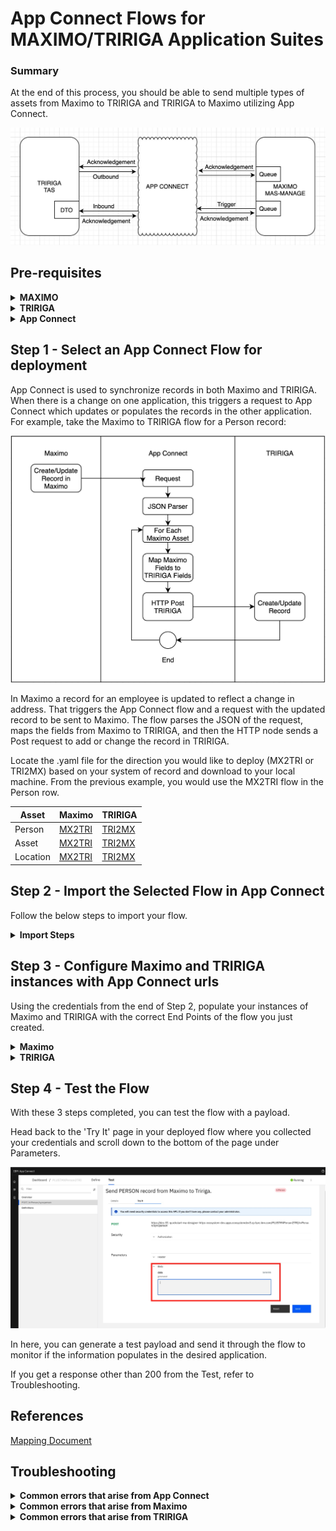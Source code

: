 # App Connect Flows for MAXIMO/TRIRIGA Application Suites

### Summary

At the end of this process, you should be able to send multiple types of assets from Maximo to TRIRIGA and TRIRIGA to Maximo utilizing App Connect.

<img src="/Pics/TRI-MX-Architecture.jpeg">

## Pre-requisites

 <details><summary><b>MAXIMO</b></summary>

You should have credentials and access to an instance of Maximo.

Within Maximo, you will need to configure your instance to be ready to receive records from TRIRIGA. If these pre-requisites are not completed, the action will not be recorded.

### 1. Create an Organization named TRIRIGA
 
  - Navigate to the 'Organizations' page and click the blue + button on the top row.
  - Fill in the Organization name with TRIRIGA and the description as "TRIRIGA Organization".
  - Fill in the remaining required fields as such
    1. Base Currency 1: USD
    2. Item Set: SET1
    3. Company Set: COMPSET1
    4. Default Item Status: PENDING
    5. Default Stock Category: STK
  - Click Save Organization on the left side of the screen under Common Actions. We will come back later to set to Active once we have a clearing account.

### 2. Create a site TRIMAIN and set it to active
 
  - On the Organization page, click on the 'Sites' tab at the top of the page.
  - Click New Row under 'Sites' and enter TRIMAIN for Site and "MAIN Site" for Description. Set the site to Active.
  - Click Save Organization.

### 3. Create a Testing clearing account in Chart of Accounts
  
  - Navigate to Financial -> Chart of Accounts and click on the previously created TRIRIGA org in the Organizations table. Currently, there should be no GL Accounts for TRIRIGA present
  - Click 'GL Component Maintenance' on the left side under More Actions and add a New Row with the following values:
    1. GL Component Value: 1001
    2. Description: Testing
    3. Active?: Yes
  - Click OK and you should be able to add a GL Account. Click New Row under GL Accounts for TRIRIGA and click the magnifying glass to search for the GL Component you just created. Select it and it should populate in the GL Account & Description fields. The Active Date field should auto populate to the current date.
 - Now that this account is present, head back to Organizations and update the TRIRIGA organization to show the Clearing Account you just created, tick the Active box, and click Save Organization.

### 4. Create the PLUSTTRIRIGA External System

  - Navigate to Integration -> External Systems and click on the blue plus button at the top of the page.
  - Under the System name fill in PLUSTTRIRIGA and in the Description fill in "To integrate Maximo with TRIRIGA"
  - Enable the System and then fill in the Queues on the right hand side as follows:
    1. Outbound Sequential Queue: jms/maximo/int/queues/sqout
    2. Inbound Sequential Queue: jms/maximo/int/queues/sqin
    3. Inbound Continuous Queue: jms/maximo/int/queues/cqin
  - Save the External System

### 5. Create the Publish Channels for each integration

  - Navigate to Integration -> Publish Channels and click on the blue plus button at the top of the page. Do this for each integration.
  - For Asset
    1. Under the System name fill in PLUSTMXASSETInterface and in the Description fill in "ASSETS"
    2. Select 'MXASSET' under Object Structure which will populate the Object Structure Sub-Records table
    3. Click on 'Enable Event Listener' on the left side under More Actions
    4. Make sure Publish JSON and Retain MBO's are checked, the Operation should default to Publish and the Adapter should default to MAXIMO.
    5. Click 'Save Publish Channel' on the left under Common Actions
  - For Location
    1. Under the System name fill in PLUSTMXOPERLOCInterface and in the Description fill in "OPERATION LOCATION"
    2. Select 'MXOPERLOC' under Object Structure which will populate the Object Structure Sub-Records table
    3. Click on 'Enable Event Listener' on the left side under More Actions
    4. Make sure Publish JSON and Retain MBO's are checked, the Operation should default to Publish and the Adapter should default to MAXIMO.
    5. Click 'Save Publish Channel' on the left under Common Actions
  - For Person
    1. Under the System name fill in PLUSTMXPERSONInterface and in the Description fill in "PERSON"
    2. Select 'MXPERSON' under Object Structure which will populate the Object Structure Sub-Records table
    3. Click on 'Enable Event Listener' on the left side under More Actions
    4. Make sure Publish JSON and Retain MBO's are checked, the Operation should default to Publish and the Adapter should default to MAXIMO.
    5. Click 'Save Publish Channel' on the left under Common Actions

### 6. Create the Enterprise Services for each integration
 
  - Navigate to Integration -> Enterprise Services and click on the blue plus button at the top of the page
  - For Asset
    1. Under the System name fill in PLUSTMXASSETInterface and in the Description fill in "ASSETS"
    2. Select 'MXASSET' under Object Structure which will populate the Object Structure Sub-Records table
    3. Click on 'Enable Event Listener' on the left side under More Actions
    4. Make sure Publish JSON and Retain MBO's are checked, the Operation should default to Publish and the Adapter should default to MAXIMO.
    5. Click 'Save Publish Channel' on the left under Common Actions
  - For Location
    1. Under the System name fill in PLUSTMXOPERLOCInterface and in the Description fill in "OPERATION LOCATION"
    2. Select 'MXOPERLOC' under Object Structure which will populate the Object Structure Sub-Records table
    3. Click on 'Enable Event Listener' on the left side under More Actions
    4. Make sure Publish JSON and Retain MBO's are checked, the Operation should default to Publish and the Adapter should default to MAXIMO.
    5. Click 'Save Publish Channel' on the left under Common Actions
  - For Person
    1. Under the System name fill in PLUSTMXPERSONInterface and in the Description fill in "PERSON"
    2. Select 'MXPERSON' under Object Structure which will populate the Object Structure Sub-Records table
    3. Click on 'Enable Event Listener' on the left side under More Actions
    4. Make sure Publish JSON and Retain MBO's are checked, the Operation should default to Publish and the Adapter should default to MAXIMO.
    5. Click 'Save Publish Channel' on the left under Common Actions

### 7. Create the End Points for each integration 
 
  - Navigate to Integration -> End Points and click on the blue plus bitton at the top of the page
  - For Asset
    1. Under End Point fill in PLUSTASSET and in the Description fill in "AppConnect ASSET outbound to TRIRIGA"
    2. Select 'HTTP' for Handler
    3. Click on 'Save End Point' on the left side under More Actions which will populate the Properties for the End Point
    4. Until the flows have a destination url, we can only fill in certain fields:
       - HEADERS: "Content-Type: application/json"
       - HTTPMETHOD: POST
    5. Save the End Point
 
  - For Location
    1. Under End Point fill in PLUSTLOCATION and in the Description fill in "AppConnect LOCATION outbound to TRIRIGA"
    2. Select 'HTTP' for Handler
    3. Click on 'Save End Point' on the left side under More Actions which will populate the Properties for the End Point
    4. Until the flows have a destination url, we can only fill in certain fields:
       - HEADERS: "Content-Type: application/json"
       - HTTPMETHOD: POST
    5. Save the End Point
  - For Person
    1. Under End Point fill in PLUSTPERSON and in the Description fill in "AppConnect PERSON outbound to TRIRIGA"
    2. Select 'HTTP' for Handler
    3. Click on 'Save End Point' on the left side under More Actions which will populate the Properties for the End Point
    4. Until the flows have a destination url, we can only fill in certain fields:
       - HEADERS: "Content-Type: application/json"
       - HTTPMETHOD: POST
    5. Save the End Point


### 8. Link the Publish Channels & Enterprise Services to the PLUSTTRIRIGA External System
 
  - On the External Systems page, switch over to the Publish Channels tab. One at a time, click New Row and select the Publish Channel for the integrations you just created. When you have finished, your linked Publish Channels should look like the table below:
 
  Channel | Description | Adaptor | End Point | User Defined | Enabled
  ---|---|---|---|---|---
  PLUSTMXASSETInterface| ASSETS | MAXIMO | PLUSTASSET | Yes | Yes
  PLUSTMXOPERLOCInterface | OPERATION LOCATION | MAXIMO | PLUSTLOCATION | Yes | Yes
  PLUSTMXPERSONInterface | PERSON | MAXIMO | PLUSTPERSON | Yes | Yes
 
  - Save the External System
  - Switch over to the Enterprise Services tab. One at a time, click New Row and select the Enterprise Service for the integrations you just created. When you have finished, your linked Enterprise Services should look like the table below:
 
  Service | Description | Adaptor | Operation | User Defined | Enabled | Use Continuous Queue?
  ---|---|---|---|---|---|---
  PLUSTMXASSETInterface| ASSETS | MAXIMO | Sync | Yes | Yes | Yes
  PLUSTMXOPERLOCInterface | OPERATION LOCATION | MAXIMO | Sync | Yes | Yes | Yes
  PLUSTMXPERSONInterface | PERSON | MAXIMO | Sync | Yes | Yes | Yes
 
  - Save the External System

### 9a. API Key (Maximo-X)
 
  - First, check to see if your version of Maximo comes with Maximo-X. Navigate to Administration -> Administration and a new tab/window should open with the Maximo-x application. If you are having trouble reaching this page or it is not installed, follow these steps in order to create an API key.
  - You should be on a page titled 'Integration'. Click on the tab at the top of the page that says API Keys and click on the button with the blue plus sign that reads 'Add API key'
  -  Select user 'MXINTADM' and click the Add button to generate an API key for this user. Securely store this API key for later use.
 
### 9b. API Key (No Maximo-X)
 
  - Follow the steps in [this documentation](https://www.ibm.com/docs/en/mam/7.6.1.2?topic=components-api-keys) to generate an API key for your user
 
### 10. Integration Controls
 
  - On the left side of the External Systems page, select Setup Integration Controls under 'More Actions'
  - There should be 6 Integration Controls listed with the following associations:
 
    Integration Control | MAXIMO Value | External Value
    ---|---|---
    PLUSTLOCSTATUS | ACTIVE | ACTIVE
    "" | INACTIVE | REVIEW IN PROGRESS
    "" | OPERATING | OPERATING
    PLUSTORG | TRIMAIN | IBM
    "" | TRIRIGA | TRIRIGA
    PLUSTORGEN | TRIRIGA | EAGLENA
    "" | TRIRIGA | IBM
    "" | TRIRIGA | MAXIMO ORG
    "" | TRIRIGA | TEST
    "" | TRIRIGA | TRIRIGA
    PLUSTPRIORITY | 1 | High
    "" | 2 | Medium
    "" | 3 | Low
    PLUSTSITEEN | TRIMAIN | BEDFORD
    "" | TRIMAIN | SPACE 01
    "" | TRIMAIN | TEST
    "" | TRIMAIN | TRIMAIN
  

  </details>
  
 <details><summary><b>TRIRIGA</b></summary>

You should have credentials and access to an instance of TRIRIGA

Navigate to Tools > Object Migration and import the [OM Package](/docs/APIConnector_v0.4.zip) containing TRIRIGA OSLC Resources for below APIs.

Business Object | Integration Type | Supported Integrations
---|---|---
People | Inbound & Outbound | Create and Retire
Building Equipment | Inbound & Outbound | Create and Retire
Space | Inbound & Outbound | Create and Retire
  
  </details>

 <details><summary><b>App Connect</b></summary>

### You should have access to an instance of App Connect with a deployed instance of a Designer

You will need to create two accounts from the 'Catalog' tab in order to connect the applications.

Once all of the connectors have loaded, type in 'http' to find the HTTP Application.
 
<img src="/Pics/App-Connect-Catalog.jpeg">

If this is your first account, select 'Connect' to begin setting up the initial HTTP account. If this is not your first account, make sure to take note if there are any other generic account names present because the number of the one you create will depend on what has already been created. App Connect creates an account with a generic name in sequential order (Example: if Account 1 and Account 2 are present, your new account will be Account 3).

See the below table for credentials:

Flow | Account Name | Username | Password | API key | API location | API key name
---|---|---|---|---|---|---
Max -> Tri | mxtririga | Your TRIRIGA Username | Your TRIRIGA Password | N/A | N/A | N/A
Tri -> Max | trimaximo | N/A | N/A | Your Maximo apikey | 'header' | 'apikey' 

Once you have connected the account, head back to the HTTP Application on the Catalog page and rename the new account according to the Account Name column in the above table.
 

</details>

## Step 1 - Select an App Connect Flow for deployment

App Connect is used to synchronize records in both Maximo and TRIRIGA. When there is a change on one application, this triggers a request to App Connect which updates or populates the records in the other application. For example, take the Maximo to TRIRIGA flow for a Person record:

<img src="/Pics/MX2TRI-Graph.png" >

In Maximo a record for an employee is updated to reflect a change in address. That triggers the App Connect flow and a request with the updated record to be sent to Maximo. The flow parses the JSON of the request, maps the fields from Maximo to TRIRIGA, and then the HTTP node sends a Post request to add or change the record in TRIRIGA.

Locate the .yaml file for the direction you would like to deploy (MX2TRI or TRI2MX) based on your system of record and download to your local machine. From the previous example, you would use the MX2TRI flow in the Person row.

Asset | Maximo | TRIRIGA
---|---|---
Person | [MX2TRI](/docs/MAX2Tririga/PLUSTMXPerson2TRI.yaml) | [TRI2MX](/docs/TRI2Maximo/PLUSTTRIPerson2MX.yaml)
Asset | [MX2TRI](/docs/MAX2Tririga/PLUSTMXAsset2TRI.yaml) | [TRI2MX](/docs/TRI2Maximo/PLUSTTRIAsset2MX.yaml)
Location | [MX2TRI](/docs/MAX2Tririga/PLUSTMXLocation2TRI.yaml) | [TRI2MX](/docs/TRI2Maximo/PLUSTTRISpace2MX.yaml)


## Step 2 - Import the Selected Flow in App Connect

Follow the below steps to import your flow.

<details><summary><b>Import Steps</b></summary>

From your App Connect Dashboard, click 'New' and select 'Import Flow' from the drop down menu.

<img src="/Pics/App-Connect-Dashboard.jpeg"> 

Either drag and drop or select the flow you'd like to import. In this example, we'll be using the MX2TRI Person flow.

<img src="/Pics/Uploaded_Flow.png" width=300>

Your flow should now be uploaded onto your App Connect instance. From this screen you can navigate using the 'Edit flow' button to see the individual nodes of this flow. Be sure to select the HTTP account that you configured for Maximo to TRIRIGA for the connector. 

<img src="/Pics/Completed_Flow.png">

Click 'Done' on the top right of the screen then click on the three dots in the top right corner and select 'Start API'.

<img src="/Pics/Start_API.png" width=250>

Go to the 'Test' tab once it shows that the flow is 'Running' and select the 'POST' option on the left side of the screen.

<img src="/Pics/Test_Flow.png">
 
Click on 'Try It' and grab the url and security credentials from this screen for the next step.
 
<img src="/Pics/AppConnect-Config-Full.png" >

</details>

## Step 3 - Configure Maximo and TRIRIGA instances with App Connect urls

Using the credentials from the end of Step 2, populate your instances of Maximo and TRIRIGA with the correct End Points of the flow you just created.

<details><summary><b>Maximo</b></summary>

From the main page of Maximo, click the menu icon on the top left and navigate to Integration -> End Points
 
<img src="/Pics/Maximo-EndPoint-Navigation.jpeg" >
 
Fill in the properties with the url, username, and password from Step 2
 
<img src="/Pics/Maximo-EndPoint-Properties.png" >
 
Click the 'Test' button at the bottom right of the screen and send a simple {"hello":"world"} to make sure the End Point returns a 200 status code. If it does not return a successful status code, refer to the Troubleshooting section.
 
</details>
 
 <details><summary><b>TRIRIGA</b></summary>

From the main page of TRIRIGA, click on Tools -> System Setup -> Integration -> Integration Object.
 
Under the 'Name' column, type in 'apic', and select the integration object that pertains to the record you're sending. 
 
<img src="/Pics/TRIRIGA-EndPoint.png">
 
Click on the object and fill in the credentials in the pop-up box.
 
</details>

## Step 4 - Test the Flow

With these 3 steps completed, you can test the flow with a payload.

Head back to the 'Try It' page in your deployed flow where you collected your credentials and scroll down to the bottom of the page under Parameters.

<img src="/Pics/App-Connect-Test.jpeg" >

In here, you can generate a test payload and send it through the flow to monitor if the information populates in the desired application.

If you get a response other than 200 from the Test, refer to Troubleshooting.

## References
[Mapping Document](/docs/TRIRIGA_Maximo_Field_Mapping-Final.xlsx)

## Troubleshooting

<details><summary><b>Common errors that arise from App Connect</b></summary>

 
 ## Testing the whole flow
 
 - If you get a 404 Not Found error when trying to test your flow, this could mean that your flow is not running. Double check to make sure the flow shows a green dot and says 'Running' after you have made edits.
 
 - If you get a 400 Bad Request error when testing your flow, this could mean that you have the wrong account configurations. Double check to make sure the Accounts you set up in the App Connect pre-requisite section are correct.
 
</details>
<details><summary><b>Common errors that arise from Maximo</b></summary>
 
 ## Testing the End Point
 
 - If you get an error that reads "The response code received from the HTTP request from the endpoint is not successful.", this is related to the End Point that you configured. Double check and make sure that you have put in the correct values in 'End Points'. If you copy/pasted the values, make sure there are no accidental spaces at the beginning or end.
 
 
</details>

<details><summary><b>Common errors that arise from TRIRIGA</b></summary>
 
</details>

